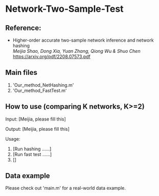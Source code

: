 # Network-Two-Sample-Test

<h2>Reference:</h2>

* Higher-order accurate two-sample network inference and network hashing<br />
<i>Meijia Shao, Dong Xia, Yuan Zhang, Qiong Wu & Shuo Chen</i><br>
https://arxiv.org/pdf/2208.07573.pdf



<h2>Main files</h2>

1. 'Our_method_NetHashing.m'
2. 'Our_method_FastTest.m'


<h2>How to use (comparing K networks, K>=2)</h2>

Input: [Meijia, please fill this]

Output:  [Meijia, please fill this]

Usage:

<ol>
  <li> [Run hashing ......]
  <li> [Run fast test ......]
  <li> []
</ol>

<h2>Data example</h2>
Please check out 'main.m' for a real-world data example.

